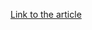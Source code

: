 [Link to the article](https://www.akamai.com/blog/security/2023/nov/what-does-xdr-have-to-do-with-api-security)

